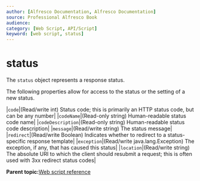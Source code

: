 ```yaml
---
author: [Alfresco Documentation, Alfresco Documentation]
source: Professional Alfresco Book
audience: 
category: [Web Script, API/Script]
keyword: [web script, status]
---
```


# status

The `status` object represents a response status.

The following properties allow for access to the status or the setting of a new status.

|`code`|\(Read/write int\) Status code; this is primarily an HTTP status code, but can be any number|
|`codeName`|\(Read-only string\) Human-readable status code name|
|`codeDescription`|\(Read-only string\) Human-readable status code description|
|`message`|\(Read/write string\) The status message|
|`redirect`|\(Read/write Boolean\) Indicates whether to redirect to a status-specific response template|
|`exception`|\(Read/write java.lang.Exception\) The exception, if any, that has caused this status|
|`location`|\(Read/write string\) The absolute URI to which the client should resubmit a request; this is often used with 3xx redirect status codes|

**Parent topic:**[Web script reference](../concepts/dev-ws-reference.md)

